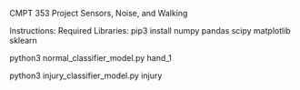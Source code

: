 CMPT 353 Project Sensors, Noise, and Walking

Instructions: 
Required Libraries: 
pip3 install numpy pandas scipy matplotlib sklearn


python3 normal_classifier_model.py hand_1

python3 injury_classifier_model.py injury
